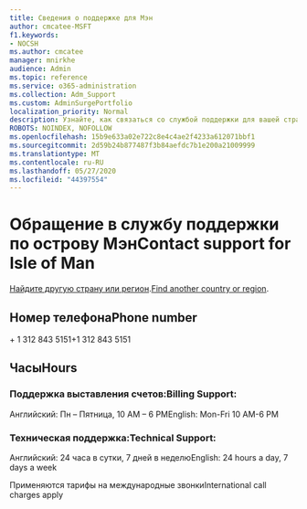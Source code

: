 ```yaml
---
title: Сведения о поддержке для Мэн
author: cmcatee-MSFT
f1.keywords:
- NOCSH
ms.author: cmcatee
manager: mnirkhe
audience: Admin
ms.topic: reference
ms.service: o365-administration
ms.collection: Adm_Support
ms.custom: AdminSurgePortfolio
localization_priority: Normal
description: Узнайте, как связаться со службой поддержки для вашей страны или региона.
ROBOTS: NOINDEX, NOFOLLOW
ms.openlocfilehash: 15b9e633a02e722c8e4c4ae2f4233a612071bbf1
ms.sourcegitcommit: 2d59b24b877487f3b84aefdc7b1e200a21009999
ms.translationtype: MT
ms.contentlocale: ru-RU
ms.lasthandoff: 05/27/2020
ms.locfileid: "44397554"
---
```

# <a name="contact-support-for-isle-of-man"></a><span data-ttu-id="4122a-103">Обращение в службу поддержки по острову Мэн</span><span class="sxs-lookup"><span data-stu-id="4122a-103">Contact support for Isle of Man</span></span>

<span data-ttu-id="4122a-104">[Найдите другую страну или регион](../contact-support-for-business-products.md).</span><span class="sxs-lookup"><span data-stu-id="4122a-104">[Find another country or region](../contact-support-for-business-products.md).</span></span>

## <a name="phone-number"></a><span data-ttu-id="4122a-105">Номер телефона</span><span class="sxs-lookup"><span data-stu-id="4122a-105">Phone number</span></span>
<span data-ttu-id="4122a-106">+ 1 312 843 5151</span><span class="sxs-lookup"><span data-stu-id="4122a-106">+1 312 843 5151</span></span>

## <a name="hours"></a><span data-ttu-id="4122a-107">Часы</span><span class="sxs-lookup"><span data-stu-id="4122a-107">Hours</span></span>
### <a name="billing-support"></a><span data-ttu-id="4122a-108">Поддержка выставления счетов:</span><span class="sxs-lookup"><span data-stu-id="4122a-108">Billing Support:</span></span>

<span data-ttu-id="4122a-109">Английский: Пн – Пятница, 10 AM – 6 PM</span><span class="sxs-lookup"><span data-stu-id="4122a-109">English: Mon-Fri 10 AM-6 PM</span></span>

### <a name="technical-support"></a><span data-ttu-id="4122a-110">Техническая поддержка:</span><span class="sxs-lookup"><span data-stu-id="4122a-110">Technical Support:</span></span>

<span data-ttu-id="4122a-111">Английский: 24 часа в сутки, 7 дней в неделю</span><span class="sxs-lookup"><span data-stu-id="4122a-111">English: 24 hours a day, 7 days a week</span></span>

<span data-ttu-id="4122a-112">Применяются тарифы на международные звонки</span><span class="sxs-lookup"><span data-stu-id="4122a-112">International call charges apply</span></span>
